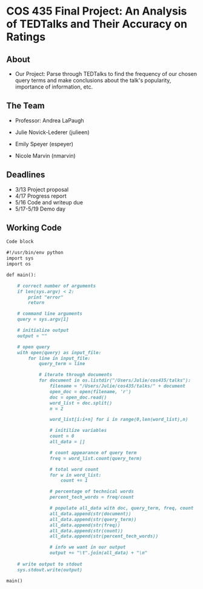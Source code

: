 # COS 435 Final Project: An Analysis of TEDTalks and Their Accuracy on Ratings

## About
- Our Project: Parse through TEDTalks to find the frequency of our chosen query terms and make conclusions about the talk's popularity, importance of information, etc.

## The Team
- Professor: Andrea LaPaugh 

- Julie Novick-Lederer (julieen)
- Emily Speyer (espeyer)
- Nicole Marvin (nmarvin)

## Deadlines
- 3/13 Project proposal 
- 4/17 Progress report 
- 5/16 Code and writeup due 
- 5/17-5/19 Demo day 

## Working Code

```markdown
Code block

#!/usr/bin/env python
import sys
import os

def main():

	# correct number of arguments
	if len(sys.argv) < 2:
		print "error"
		return

	# command line arguments
	query = sys.argv[1]

	# initialize output
	output = ""

	# open query
	with open(query) as input_file:
		for line in input_file:
			query_term = line

			# iterate through documents
			for document in os.listdir("/Users/Julie/cos435/talks"):
				filename = "/Users/Julie/cos435/talks/" + document
				open_doc = open(filename, 'r')
				doc = open_doc.read()
				word_list = doc.split()
				n = 2

				word_list[i:i+n] for i in range(0,len(word_list),n)

				# initilize variables
				count = 0
				all_data = []

				# count appearance of query term
				freq = word_list.count(query_term)

				# total word count
				for w in word_list:
					count += 1

				# percentage of technical words
				percent_tech_words = freq/count

				# populate all_data with doc, query_term, freq, count
				all_data.append(str(document))
				all_data.append(str(query_term))
				all_data.append(str(freq))
				all_data.append(str(count))
				all_data.append(str(percent_tech_words))

				# info we want in our output
				output += "\t".join(all_data) + "\n"
	
	# write output to stdout
	sys.stdout.write(output)

main()

```
